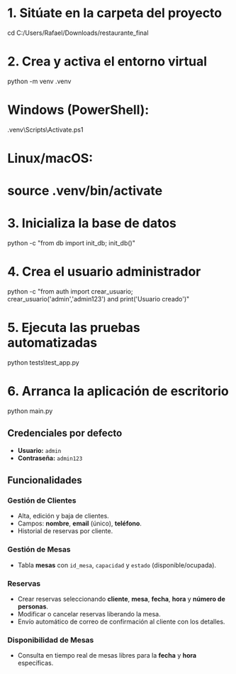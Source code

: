 # 1. Sitúate en la carpeta del proyecto
cd C:/Users/Rafael/Downloads/restaurante_final

# 2. Crea y activa el entorno virtual
python -m venv .venv
# Windows (PowerShell):
.venv\Scripts\Activate.ps1
# Linux/macOS:
# source .venv/bin/activate

# 3. Inicializa la base de datos
python -c "from db import init_db; init_db()"

# 4. Crea el usuario administrador
python -c "from auth import crear_usuario; crear_usuario('admin','admin123') and print('Usuario creado')"

# 5. Ejecuta las pruebas automatizadas
python tests\test_app.py

# 6. Arranca la aplicación de escritorio
python main.py

## Credenciales por defecto

- **Usuario:** `admin`  
- **Contraseña:** `admin123`  

## Funcionalidades

### Gestión de Clientes
- Alta, edición y baja de clientes.  
- Campos: **nombre**, **email** (único), **teléfono**.  
- Historial de reservas por cliente.

### Gestión de Mesas
- Tabla **mesas** con `id_mesa`, `capacidad` y `estado` (disponible/ocupada).

### Reservas
- Crear reservas seleccionando **cliente**, **mesa**, **fecha**, **hora** y **número de personas**.  
- Modificar o cancelar reservas liberando la mesa.  
- Envío automático de correo de confirmación al cliente con los detalles.

### Disponibilidad de Mesas
- Consulta en tiempo real de mesas libres para la **fecha** y **hora** específicas.  


